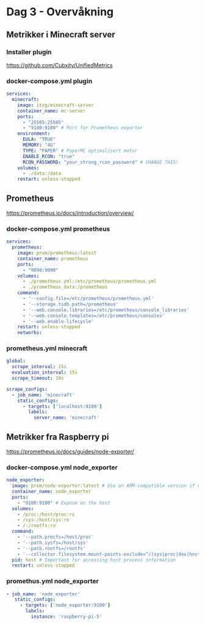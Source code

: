 # Dag 3 - Overvåkning

## Metrikker i Minecraft server

### Installer plugin

https://github.com/Cubxity/UnifiedMetrics

### docker-compose.yml plugin

```yaml
services:
  minecraft:
    image: itzg/minecraft-server
    container_name: mc-server
    ports:
      - "25565:25565"
      - "9100:9100" # Port for Prometheus exporter
    environment:
      EULA: "TRUE"
      MEMORY: "4G"
      TYPE: "PAPER" # PaperMC optimalisert motor
      ENABLE_RCON: "true"
      RCON_PASSWORD: "your_strong_rcon_password" # CHANGE THIS!
    volumes:
      - ./data:/data
    restart: unless-stopped
```

## Prometheus

https://prometheus.io/docs/introduction/overview/

### docker-compose.yml prometheus

```yaml
services:
  prometheus:
    image: prom/prometheus:latest
    container_name: prometheus
    ports:
      - "9090:9090"
    volumes:
      - ./prometheus.yml:/etc/prometheus/prometheus.yml
      - ./prometheus_data:/prometheus
    command:
      - '--config.file=/etc/prometheus/prometheus.yml'
      - '--storage.tsdb.path=/prometheus'
      - '--web.console.libraries=/etc/prometheus/console_libraries'
      - '--web.console.templates=/etc/prometheus/consoles'
      - '--web.enable-lifecycle'
    restart: unless-stopped
    networks:
```

### prometheus.yml minecraft

```yaml
global:
  scrape_interval: 15s
  evaluation_interval: 15s
  scrape_timeout: 10s

scrape_configs:
  - job_name: 'minecraft'
    static_configs:
      - targets: ['localhost:9100']
        labels:
          server_name: 'minecraft'
```

## Metrikker fra Raspberry pi

https://prometheus.io/docs/guides/node-exporter/

### docker-compose.yml node_exporter

```yaml
node_exporter:
  image: prom/node-exporter:latest # Use an ARM-compatible version if needed, though 'latest' often works
  container_name: node_exporter
  ports:
    - "9100:9100" # Expose on the host
  volumes:
    - /proc:/host/proc:ro
    - /sys:/host/sys:ro
    - /:/rootfs:ro
  command:
    - '--path.procfs=/host/proc'
    - '--path.sysfs=/host/sys'
    - '--path.rootfs=/rootfs'
    - '--collector.filesystem.mount-points-exclude=^/(sys|proc|dev|host|etc)($$|/)'
  pid: host # Important for accessing host process information
  restart: unless-stopped
```

### promethus.yml node_exporter

```yaml
- job_name: 'node_exporter'
   static_configs:
     - targets: ['node_exporter:9100']
       labels:
         instance: 'raspberry-pi-5'
```
